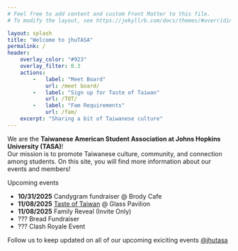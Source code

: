 ```yaml
---
# Feel free to add content and custom Front Matter to this file.
# To modify the layout, see https://jekyllrb.com/docs/themes/#overriding-theme-defaults

layout: splash
title: "Welcome to jhuTASA"
permalink: /
header:
    overlay_color: "#923"
    overlay_filter: 0.3
    actions:
        -   label: "Meet Board"
            url: /meet board/
        -   label: "Sign up for Taste of Taiwan"
            url: /TOT/
        -   label: "Fam Requirements"
            url: /fam/
    excerpt: "Sharing a bit of Taiwanese culture"
---
```

<style>
  body {
    background-color: #"#FDF2DA"; 
  }
</style>

We are the **Taiwanese American Student Association at Johns Hopkins University (TASA)**!  
Our mission is to promote Taiwanese culture, community, and connection among students.
On this site, you will find more information about our events and members!

Upcoming events
- **10/31/2025** Candygram fundraiser @ Brody Cafe
- **11/08/2025** [Taste of Taiwan](/TOT) @ Glass Pavilion 
- **11/08/2025** Family Reveal (Invite Only) 
- ??? Bread Fundraiser
- ??? Clash Royale Event

Follow us to keep updated on all of our upcoming exiciting events [@jhutasa](https://www.instagram.com/jhutasa/?hl=en)